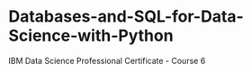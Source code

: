 # Databases-and-SQL-for-Data-Science-with-Python
IBM Data Science Professional Certificate - Course 6
